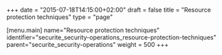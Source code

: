 +++
date = "2015-07-18T14:15:00+02:00"
draft = false
title = "Resource protection techniques"
type = "page"

[menu.main]
name="Resource protection techniques"
identifier="securite_security-operations_resource-protection-techniques"
parent="securite_security-operations"
weight = 500
+++